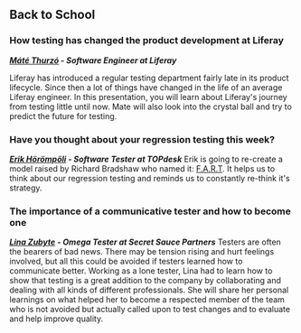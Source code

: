 ## Back to School

### How testing has changed the product development at Liferay
___[Máté Thurzó](https://www.linkedin.com/in/mthurzo) - Software Engineer at Liferay___

Liferay has introduced a regular testing department fairly late in its product lifecycle. Since then a lot of things have changed in the life of an average Liferay engineer. In this presentation, you will learn about Liferay's journey from testing little until now. Mate will also look into the crystal ball and try to predict the future for testing.

### Have you thought about your regression testing this week?
___[Erik Hörömpöli](https://hu.linkedin.com/in/erik-h%C3%B6r%C3%B6mp%C3%B6li-7a719649) - Software Tester at TOPdesk___
Erik is going to re-create a model raised by Richard Bradshaw who named it: [F.A.R.T](https://www.youtube.com/watch?v=P2PUXqasvGI). It helps us to think about our regression testing and reminds us to constantly re-think it's strategy.

### The importance of a communicative tester and how to become one
___[Lina Zubyte](https://hu.linkedin.com/in/linazubyte) - Omega Tester at Secret Sauce Partners___
Testers are often the bearers of bad news. There may be tension rising and hurt feelings involved, but all this could be avoided if testers learned how to communicate better. Working as a lone tester, Lina had to learn how to show that testing is a great addition to the company by collaborating and dealing with all kinds of different professionals. She will share her personal learnings on what helped her to become a respected member of the team who is not avoided but actually called upon to test changes and to evaluate and help improve quality.

